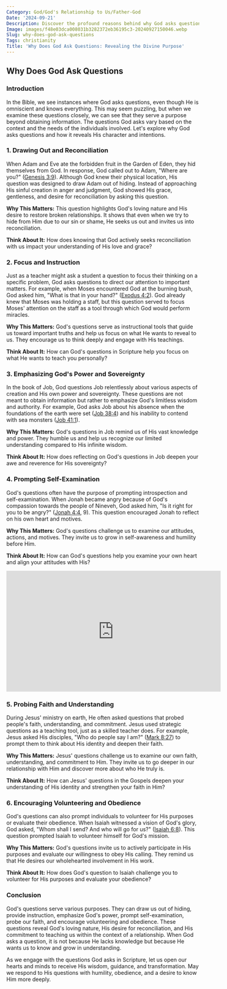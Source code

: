 ```yaml
---
Category: God/God's Relationship to Us/Father-God
Date: '2024-09-21'
Description: Discover the profound reasons behind why God asks questions in this insightful article. Explore the significance and purpose behind divine queries.
Image: images/f48e03dca008031b3282372eb36195c3-20240927150046.webp
Slug: why-does-god-ask-questions
Tags: christianity
Title: 'Why Does God Ask Questions: Revealing the Divine Purpose'
---
```


## Why Does God Ask Questions

### Introduction
In the Bible, we see instances where God asks questions, even though He is omniscient and knows everything. This may seem puzzling, but when we examine these questions closely, we can see that they serve a purpose beyond obtaining information. The questions God asks vary based on the context and the needs of the individuals involved. Let's explore why God asks questions and how it reveals His character and intentions.

### 1. Drawing Out and Reconciliation
When Adam and Eve ate the forbidden fruit in the Garden of Eden, they hid themselves from God. In response, God called out to Adam, "Where are you?" ([Genesis 3:9](https://www.bibleref.com/Genesis/3/Genesis-3-9.html)). Although God knew their physical location, His question was designed to draw Adam out of hiding. Instead of approaching His sinful creation in anger and judgment, God showed His grace, gentleness, and desire for reconciliation by asking this question.

**Why This Matters:** This question highlights God's loving nature and His desire to restore broken relationships. It shows that even when we try to hide from Him due to our sin or shame, He seeks us out and invites us into reconciliation.

**Think About It:** How does knowing that God actively seeks reconciliation with us impact your understanding of His love and grace?

### 2. Focus and Instruction
Just as a teacher might ask a student a question to focus their thinking on a specific problem, God asks questions to direct our attention to important matters. For example, when Moses encountered God at the burning bush, God asked him, "What is that in your hand?" ([Exodus 4:2](https://www.bibleref.com/Exodus/4/Exodus-4-2.html)). God already knew that Moses was holding a staff, but this question served to focus Moses' attention on the staff as a tool through which God would perform miracles.

**Why This Matters:** God's questions serve as instructional tools that guide us toward important truths and help us focus on what He wants to reveal to us. They encourage us to think deeply and engage with His teachings.

**Think About It:** How can God's questions in Scripture help you focus on what He wants to teach you personally?

### 3. Emphasizing God's Power and Sovereignty
In the book of Job, God questions Job relentlessly about various aspects of creation and His own power and sovereignty. These questions are not meant to obtain information but rather to emphasize God's limitless wisdom and authority. For example, God asks Job about his absence when the foundations of the earth were set ([Job 38:4](https://www.bibleref.com/Job/38/Job-38-4.html)) and his inability to contend with sea monsters ([Job 41:1](https://www.bibleref.com/Job/41/Job-41-1.html)).

**Why This Matters:** God's questions in Job remind us of His vast knowledge and power. They humble us and help us recognize our limited understanding compared to His infinite wisdom.

**Think About It:** How does reflecting on God's questions in Job deepen your awe and reverence for His sovereignty?

### 4. Prompting Self-Examination
God's questions often have the purpose of prompting introspection and self-examination. When Jonah became angry because of God's compassion towards the people of Nineveh, God asked him, "Is it right for you to be angry?" ([Jonah 4:4](https://www.bibleref.com/Jonah/4/Jonah-4-4.html), 9). This question encouraged Jonah to reflect on his own heart and motives.

**Why This Matters:** God's questions challenge us to examine our attitudes, actions, and motives. They invite us to grow in self-awareness and humility before Him.

**Think About It:** How can God's questions help you examine your own heart and align your attitudes with His?


<iframe width="560" height="315" src="https://www.youtube.com/embed/T2zbKpETVMs" frameborder="0" allow="autoplay; encrypted-media" allowfullscreen></iframe>


### 5. Probing Faith and Understanding
During Jesus' ministry on earth, He often asked questions that probed people's faith, understanding, and commitment. Jesus used strategic questions as a teaching tool, just as a skilled teacher does. For example, Jesus asked His disciples, "Who do people say I am?" ([Mark 8:27](https://www.bibleref.com/Mark/8/Mark-8-27.html)) to prompt them to think about His identity and deepen their faith.

**Why This Matters:** Jesus' questions challenge us to examine our own faith, understanding, and commitment to Him. They invite us to go deeper in our relationship with Him and discover more about who He truly is.

**Think About It:** How can Jesus' questions in the Gospels deepen your understanding of His identity and strengthen your faith in Him?

### 6. Encouraging Volunteering and Obedience
God's questions can also prompt individuals to volunteer for His purposes or evaluate their obedience. When Isaiah witnessed a vision of God's glory, God asked, "Whom shall I send? And who will go for us?" ([Isaiah 6:8](https://www.bibleref.com/Isaiah/6/Isaiah-6-8.html)). This question prompted Isaiah to volunteer himself for God's mission.

**Why This Matters:** God's questions invite us to actively participate in His purposes and evaluate our willingness to obey His calling. They remind us that He desires our wholehearted involvement in His work.

**Think About It:** How does God's question to Isaiah challenge you to volunteer for His purposes and evaluate your obedience?

### Conclusion
God's questions serve various purposes. They can draw us out of hiding, provide instruction, emphasize God's power, prompt self-examination, probe our faith, and encourage volunteering and obedience. These questions reveal God's loving nature, His desire for reconciliation, and His commitment to teaching us within the context of a relationship. When God asks a question, it is not because He lacks knowledge but because He wants us to know and grow in understanding.

As we engage with the questions God asks in Scripture, let us open our hearts and minds to receive His wisdom, guidance, and transformation. May we respond to His questions with humility, obedience, and a desire to know Him more deeply.